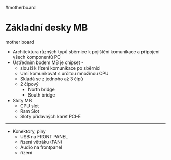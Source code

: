 #motherboard
# Základní desky MB

mother board

-   Architektura různých typů sběrnice k pojištění komunikace a připojení všech komponentů PC
-   Ústředním bodem MB je chipset -
    -   slouží k řízení komunikace po sběrnici
    -   Umí komunikovat s určitou množinou CPU
    -   Skládá se z jednoho až 3 čipů
    -   2 čipový
        -   North bridge
        -   South bridge
-   Sloty MB
    -   CPU slot
    -   Ram Slot
    -   Sloty přídavných karet PCI-E

---

-   Konektory, piny
    -   USB na FRONT PANEL
    -   řízení větráku (FAN)
    -   Audio na frontpanel
    -   řízení